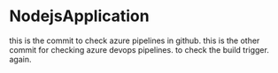 # NodejsApplication
this is the commit to check azure pipelines in github.
this is the other commit for checking azure devops pipelines.
to check the build trigger.
again.
